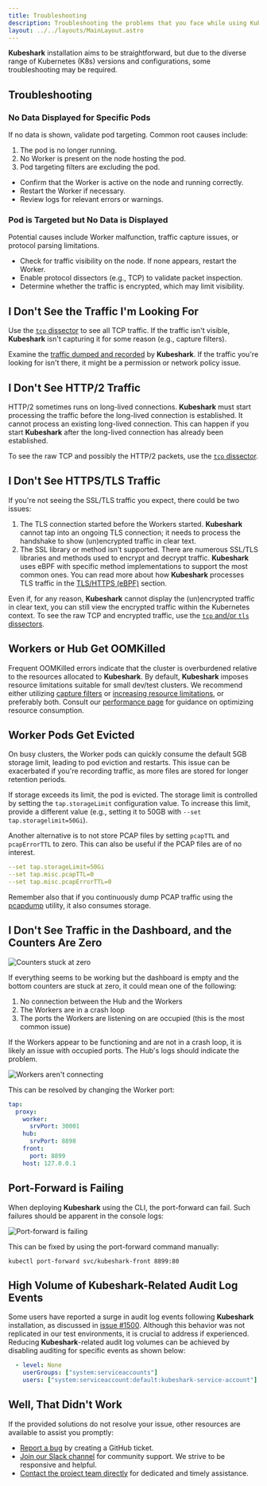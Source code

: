 ```yaml
---
title: Troubleshooting
description: Troubleshooting the problems that you face while using Kubeshark.
layout: ../../layouts/MainLayout.astro
---
```


**Kubeshark** installation aims to be straightforward, but due to the diverse range of Kubernetes (K8s) versions and configurations, some troubleshooting may be required.


## Troubleshooting

### No Data Displayed for Specific Pods

If no data is shown, validate pod targeting. Common root causes include:

1. The pod is no longer running.
2. No Worker is present on the node hosting the pod.
3. Pod targeting filters are excluding the pod.

* Confirm that the Worker is active on the node and running correctly.
* Restart the Worker if necessary.
* Review logs for relevant errors or warnings.

### Pod is Targeted but No Data is Displayed

Potential causes include Worker malfunction, traffic capture issues, or protocol parsing limitations.

* Check for traffic visibility on the node. If none appears, restart the Worker.
* Enable protocol dissectors (e.g., TCP) to validate packet inspection.
* Determine whether the traffic is encrypted, which may limit visibility.

## I Don't See the Traffic I'm Looking For

Use the [`tcp` dissector](/en/pod_to_pod_connections#enabling-and-disabling) to see all TCP traffic. If the traffic isn't visible, **Kubeshark** isn't capturing it for some reason (e.g., capture filters).

Examine the [traffic dumped and recorded](/en/pcapdump) by **Kubeshark**. If the traffic you're looking for isn't there, it might be a permission or network policy issue.

## I Don't See HTTP/2 Traffic

HTTP/2 sometimes runs on long-lived connections. **Kubeshark** must start processing the traffic before the long-lived connection is established. It cannot process an existing long-lived connection. This can happen if you start **Kubeshark** after the long-lived connection has already been established.

To see the raw TCP and possibly the HTTP/2 packets, use the [`tcp` dissector](/en/pod_to_pod_connections#enabling-and-disabling).

## I Don't See HTTPS/TLS Traffic

If you're not seeing the SSL/TLS traffic you expect, there could be two issues:

1. The TLS connection started before the Workers started. **Kubeshark** cannot tap into an ongoing TLS connection; it needs to process the handshake to show (un)encrypted traffic in clear text.
2. The SSL library or method isn't supported. There are numerous SSL/TLS libraries and methods used to encrypt and decrypt traffic. **Kubeshark** uses eBPF with specific method implementations to support the most common ones. You can read more about how **Kubeshark** processes TLS traffic in the [TLS/HTTPS (eBPF)](/en/encrypted_traffic) section.

Even if, for any reason, **Kubeshark** cannot display the (un)encrypted traffic in clear text, you can still view the encrypted traffic within the Kubernetes context. To see the raw TCP and encrypted traffic, use the [`tcp` and/or `tls` dissectors](/en/pod_to_pod_connections#enabling-and-disabling).

## Workers or Hub Get OOMKilled

Frequent OOMKilled errors indicate that the cluster is overburdened relative to the resources allocated to **Kubeshark**. By default, **Kubeshark** imposes resource limitations suitable for small dev/test clusters. We recommend either utilizing [capture filters](/en/pod_targeting0) or [increasing resource limitations](/en/performance#resource-limitations), or preferably both. Consult our [performance page](/en/performance) for guidance on optimizing resource consumption.

## Worker Pods Get Evicted

On busy clusters, the Worker pods can quickly consume the default 5GB storage limit, leading to pod eviction and restarts. This issue can be exacerbated if you're recording traffic, as more files are stored for longer retention periods.

If storage exceeds its limit, the pod is evicted. The storage limit is controlled by setting the `tap.storageLimit` configuration value. To increase this limit, provide a different value (e.g., setting it to 50GB with `--set tap.storagelimit=50Gi`).

Another alternative is to not store PCAP files by setting `pcapTTL` and `pcapErrorTTL` to zero. This can also be useful if the PCAP files are of no interest.

```yaml
--set tap.storageLimit=50Gi
--set tap.misc.pcapTTL=0
--set tap.misc.pcapErrorTTL=0
```

Remember also that if you continuously dump PCAP traffic using the [pcapdump](/en/pcapdump) utility, it also consumes storage.

## I Don't See Traffic in the Dashboard, and the Counters Are Zero

![Counters stuck at zero](/zero-counters.png)

If everything seems to be working but the dashboard is empty and the bottom counters are stuck at zero, it could mean one of the following:

1. No connection between the Hub and the Workers
2. The Workers are in a crash loop
3. The ports the Workers are listening on are occupied (this is the most common issue)

If the Workers appear to be functioning and are not in a crash loop, it is likely an issue with occupied ports. The Hub's logs should indicate the problem.

![Workers aren't connecting](/workers-not-connecting.png)

This can be resolved by changing the Worker port:

```yaml
tap:
  proxy:
    worker:
      srvPort: 30001
    hub:
      srvPort: 8898
    front:
      port: 8899
    host: 127.0.0.1
```

## Port-Forward is Failing

When deploying **Kubeshark** using the CLI, the port-forward can fail. Such failures should be apparent in the console logs:

![Port-forward is failing](/port-forward-failing.png)

This can be fixed by using the port-forward command manually:

```shell
kubectl port-forward svc/kubeshark-front 8899:80
```

## High Volume of **Kubeshark**-Related Audit Log Events

Some users have reported a surge in audit log events following **Kubeshark** installation, as discussed in [issue #1500](https://github.com/kubeshark/kubeshark/issues/1500). Although this behavior was not replicated in our test environments, it is crucial to address if experienced. Reducing **Kubeshark**-related audit log volumes can be achieved by disabling auditing for specific events as shown below:

```yaml
  - level: None
    userGroups: ["system:serviceaccounts"]
    users: ["system:serviceaccount:default:kubeshark-service-account"]
```

## Well, That Didn't Work

If the provided solutions do not resolve your issue, other resources are available to assist you promptly:

- [Report a bug](https://github.com/kubeshark/kubeshark/issues) by creating a GitHub ticket.
- [Join our Slack channel](https://join.slack.com/t/kubeshark/shared_invite/zt-1m90td3n7-VHxN_~V5kVp80SfQW3SfpA) for community support. We strive to be responsive and helpful.
- [Contact the project team directly](https://kubeshark.co/contact-us) for dedicated and timely assistance.